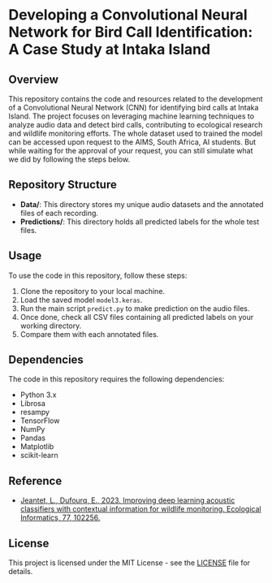 # Developing a Convolutional Neural Network for Bird Call Identification: A Case Study at Intaka Island

## Overview
This repository contains the code and resources related to the development of a Convolutional Neural Network (CNN) for identifying bird calls at Intaka Island. The project focuses on leveraging machine learning techniques to analyze audio data and detect bird calls, contributing to ecological research and wildlife monitoring efforts. The whole dataset used to trained the model can be accessed upon request to the AIMS, South Africa, AI students. But while waiting for the approval of your request, you can still simulate what we did by following the steps below.

## Repository Structure
- **Data/**: This directory stores my unique audio datasets and the annotated files of each recording.
- **Predictions/**: This directory holds all predicted labels for the whole test files.

## Usage
To use the code in this repository, follow these steps:
1. Clone the repository to your local machine.
2. Load the saved model `model3.keras`.
3. Run the main script `predict.py` to make prediction on the audio files.
4. Once done, check all CSV files containing all predicted labels on your working directory.
5. Compare them with each annotated files.

## Dependencies
The code in this repository requires the following dependencies:
- Python 3.x
- Librosa
- resampy
- TensorFlow
- NumPy
- Pandas
- Matplotlib
- scikit-learn

## Reference
- [Jeantet, L., Dufourq, E., 2023. Improving deep learning acoustic classifiers with contextual information for wildlife monitoring. Ecological Informatics, 77, 102256.](https://www.sciencedirect.com/science/article/pii/S1574954123002856)

## License
This project is licensed under the MIT License - see the [LICENSE](LICENSE) file for details.

